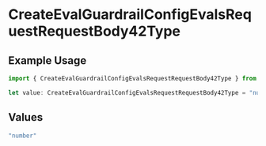 # CreateEvalGuardrailConfigEvalsRequestRequestBody42Type

## Example Usage

```typescript
import { CreateEvalGuardrailConfigEvalsRequestRequestBody42Type } from "@orq-ai/node/models/operations";

let value: CreateEvalGuardrailConfigEvalsRequestRequestBody42Type = "number";
```

## Values

```typescript
"number"
```